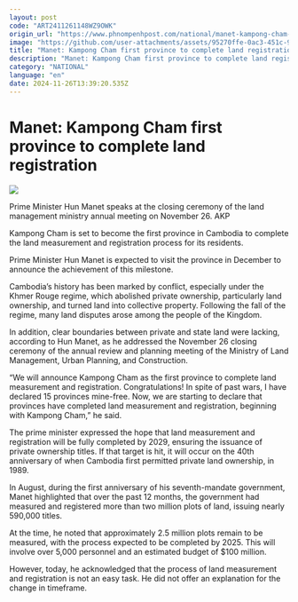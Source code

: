 ```yaml
---
layout: post
code: "ART2411261148WZ9OWK"
origin_url: "https://www.phnompenhpost.com/national/manet-kampong-cham-first-province-to-complete-land-registration"
image: "https://github.com/user-attachments/assets/95270ffe-0ac3-451c-947e-6a3be54b0570"
title: "Manet: Kampong Cham first province to complete land registration"
description: "​​Manet: Kampong Cham first province to complete land registration​"
category: "NATIONAL"
language: "en"
date: 2024-11-26T13:39:20.535Z
---
```


# Manet: Kampong Cham first province to complete land registration

![](https://github.com/user-attachments/assets/2278b2f9-3461-4999-8d2e-1c71e4c6c3ea)

Prime Minister Hun Manet speaks at the closing ceremony of the land management ministry annual meeting on November 26. AKP

Kampong Cham is set to become the first province in Cambodia to complete the land measurement and registration process for its residents. 

Prime Minister Hun Manet is expected to visit the province in December to announce the achievement of this milestone.

Cambodia’s history has been marked by conflict, especially under the Khmer Rouge regime, which abolished private ownership, particularly land ownership, and turned land into collective property. Following the fall of the regime, many land disputes arose among the people of the Kingdom.

In addition, clear boundaries between private and state land were lacking, according to Hun Manet, as he addressed the November 26 closing ceremony of the annual review and planning meeting of the Ministry of Land Management, Urban Planning, and Construction.

“We will announce Kampong Cham as the first province to complete land measurement and registration. Congratulations! In spite of past wars, I have declared 15 provinces mine-free. Now, we are starting to declare that provinces have completed land measurement and registration, beginning with Kampong Cham,” he said. 

The prime minister expressed the hope that land measurement and registration will be fully completed by 2029, ensuring the issuance of private ownership titles. If that target is hit, it will occur on the 40th anniversary of when Cambodia first permitted private land ownership, in 1989.

In August, during the first anniversary of his seventh-mandate government, Manet highlighted that over the past 12 months, the government had measured and registered more than two million plots of land, issuing nearly 590,000 titles.

At the time, he noted that approximately 2.5 million plots remain to be measured, with the process expected to be completed by 2025. This will involve over 5,000 personnel and an estimated budget of $100 million.

However, today, he acknowledged that the process of land measurement and registration is not an easy task. He did not offer an explanation for the change in timeframe.